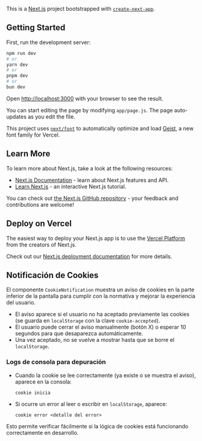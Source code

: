 This is a [Next.js](https://nextjs.org) project bootstrapped with [`create-next-app`](https://github.com/vercel/next.js/tree/canary/packages/create-next-app).

## Getting Started

First, run the development server:

```bash
npm run dev
# or
yarn dev
# or
pnpm dev
# or
bun dev
```

Open [http://localhost:3000](http://localhost:3000) with your browser to see the result.

You can start editing the page by modifying `app/page.js`. The page auto-updates as you edit the file.

This project uses [`next/font`](https://nextjs.org/docs/app/building-your-application/optimizing/fonts) to automatically optimize and load [Geist](https://vercel.com/font), a new font family for Vercel.

## Learn More

To learn more about Next.js, take a look at the following resources:

- [Next.js Documentation](https://nextjs.org/docs) - learn about Next.js features and API.
- [Learn Next.js](https://nextjs.org/learn) - an interactive Next.js tutorial.

You can check out [the Next.js GitHub repository](https://github.com/vercel/next.js) - your feedback and contributions are welcome!

## Deploy on Vercel

The easiest way to deploy your Next.js app is to use the [Vercel Platform](https://vercel.com/new?utm_medium=default-template&filter=next.js&utm_source=create-next-app&utm_campaign=create-next-app-readme) from the creators of Next.js.

Check out our [Next.js deployment documentation](https://nextjs.org/docs/app/building-your-application/deploying) for more details.

## Notificación de Cookies

El componente `CookieNotification` muestra un aviso de cookies en la parte inferior de la pantalla para cumplir con la normativa y mejorar la experiencia del usuario.

- El aviso aparece si el usuario no ha aceptado previamente las cookies (se guarda en `localStorage` con la clave `cookie-accepted`).
- El usuario puede cerrar el aviso manualmente (botón X) o esperar 10 segundos para que desaparezca automáticamente.
- Una vez aceptado, no se vuelve a mostrar hasta que se borre el `localStorage`.

### Logs de consola para depuración

- Cuando la cookie se lee correctamente (ya existe o se muestra el aviso), aparece en la consola:
  ```
  cookie inicia
  ```
- Si ocurre un error al leer o escribir en `localStorage`, aparece:
  ```
  cookie error <detalle del error>
  ```

Esto permite verificar fácilmente si la lógica de cookies está funcionando correctamente en desarrollo.
